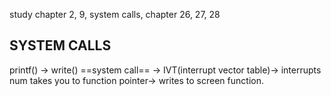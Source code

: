 study chapter 2, 9, system calls, chapter 26, 27, 28
## SYSTEM CALLS
printf() -> write() ==system call== -> IVT(interrupt vector table)-> interrupts num takes you to function pointer-> writes to screen function.


